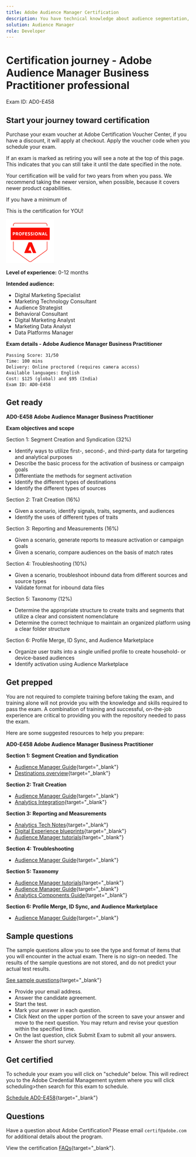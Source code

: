```yaml
---
title: Adobe Audience Manager Certification
description: You have technical knowledge about audience segmentation, destination exports, and activation on real time basis for unified profiles that adhere to data and privacy regulations, customer data platforms (CDP) and knowledge of Adobe Experience Platform.
solution: Audience Manager
role: Developer
---
```

# Certification journey - Adobe Audience Manager Business Practitioner professional

Exam ID: AD0-E458

## Start your journey toward certification

Purchase your exam voucher at Adobe Certification Voucher Center, if you have a discount, it will apply at checkout. Apply the voucher code when you schedule your exam.

If an exam is marked as retiring you will see a note at the top of this page. This indicates that you can still take it until the date specified in the note. 

Your certification will be valid for two years from when you pass. We recommend taking the newer version, when possible, because it covers newer product capabilities.

If you have a minimum of 

This is the certification for YOU!

![Certification Professional Badge](/help/certifications/assets/professional-badge-small.png)

**Level of experience:** 0-12 months

**Intended audience:**

* Digital Marketing Specialist
* Marketing Technology Consultant
* Audience Strategist
* Behavioral Consultant
* Digital Marketing Analyst
* Marketing Data Analyst
* Data Platforms Manager

**Exam details - Adobe Audience Manager Business Practitioner**

```
Passing Score: 31/50
Time: 100 mins
Delivery: Online proctored (requires camera access)
Available languages: English
Cost: $125 (global) and $95 (India)
Exam ID: AD0-E458

```

## Get ready

**AD0-E458 Adobe Audience Manager Business Practitioner**

**Exam objectives and scope**

Section 1: Segment Creation and Syndication (32%)

* Identify ways to utilize first-, second-, and third-party data for targeting and analytical purposes
* Describe the basic process for the activation of business or campaign goals
* Differentiate the methods for segment activation
* Identify the different types of destinations
* Identify the different types of sources

Section 2: Trait Creation (16%)

* Given a scenario, identify signals, traits, segments, and audiences
* Identify the uses of different types of traits

Section 3: Reporting and Measurements (16%)

* Given a scenario, generate reports to measure activation or campaign goals
* Given a scenario, compare audiences on the basis of match rates

Section 4: Troubleshooting (10%)

* Given a scenario, troubleshoot inbound data from different sources and source types
* Validate format for inbound data files

Section 5: Taxonomy (12%)

* Determine the appropriate structure to create traits and segments that utilize a clear and consistent nomenclature
* Determine the correct technique to maintain an organized platform using a clear folder structure

Section 6: Profile Merge, ID Sync, and Audience Marketplace

* Organize user traits into a single unified profile to create household- or device-based audiences
* Identify activation using Audience Marketplace

## Get prepped

You are not required to complete training before taking the exam, and training alone will not provide you with the knowledge and skills required to pass the exam. A combination of training and successful, on-the-job experience are critical to providing you with the repository needed to pass the exam.

Here are some suggested resources to help you prepare:

**AD0-E458 Adobe Audience Manager Business Practitioner**

**Section 1: Segment Creation and Syndication**

* [Audience Manager Guide](https://experienceleague.adobe.com/docs/audience-manager/user-guide/aam-home.html?lang=en){target="_blank"} 
* [Destinations overview](https://experienceleague.adobe.com/docs/experience-platform/destinations/home.html?lang=en){target="_blank"} 

**Section 2: Trait Creation**

* [Audience Manager Guide](https://experienceleague.adobe.com/docs/audience-manager/user-guide/aam-home.html?lang=en){target="_blank"} 
* [Analytics Integration](https://experienceleague.adobe.com/docs/analytics/integration/home.html?lang=en){target="_blank"} 

**Section 3: Reporting and Measurements**

* [Analytics Tech Notes](https://experienceleague.adobe.com/docs/analytics/technotes/home.html?lang=en){target="_blank"} 
* [Digital Experience blueprints](https://experienceleague.adobe.com/docs/blueprints-learn/architecture/overview.html?lang=en){target="_blank"} 
* [Audience Manager tutorials](https://experienceleague.adobe.com/docs/audience-manager-learn/tutorials/overview.html?lang=en){target="_blank"} 

**Section 4: Troubleshooting**

* [Audience Manager Guide](https://experienceleague.adobe.com/docs/audience-manager/user-guide/aam-home.html?lang=en){target="_blank"} 

**Section 5: Taxonomy**

* [Audience Manager tutorials](https://experienceleague.adobe.com/docs/audience-manager-learn/tutorials/overview.html?lang=en){target="_blank"} 
* [Audience Manager Guide](https://experienceleague.adobe.com/docs/audience-manager/user-guide/aam-home.html?lang=en){target="_blank"} 
* [Analytics Components Guide](https://experienceleague.adobe.com/docs/analytics/components/home.html?lang=en){target="_blank"} 

**Section 6: Profile Merge, ID Sync, and Audience Marketplace**

* [Audience Manager Guide](https://experienceleague.adobe.com/docs/audience-manager/user-guide/aam-home.html?lang=en){target="_blank"} 

## Sample questions

The sample questions allow you to see the type and format of items that you will encounter in the actual exam. There is no sign-on needed. The results of the sample questions are not stored, and do not predict your actual test results.

[See sample questions](https://scorpion.caveon.com/launchpad/ad0-e458-adobe-audience-manager-business-practitioner-professional-copy-dvaivw){target="_blank"}

* Provide your email address.
* Answer the candidate agreement.
* Start the test.
* Mark your answer in each question.
* Click Next on the upper portion of the screen to save your answer and move to the next question. You may return and revise your question within the specified time.
* On the last question, click Submit Exam to submit all your answers.
* Answer the short survey.

## Get certified

To schedule your exam you will click on "schedule" below. This will redirect you to the Adobe Credential Management system where you will click scheduling>then search for this exam to schedule.

[Schedule AD0-E458](https://learning.adobe.com/api.certify.json){target="_blank"}

## Questions

Have a question about Adobe Certification? Please email `certif@adobe.com` for additional details about the program.

View the certification [FAQs](https://solutionpartners.adobe.com/solution-partners/training_and_certification/certification/certification_faq.html#){target="_blank"}.